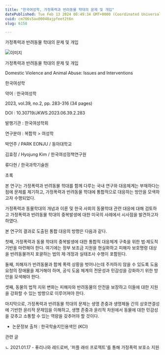 ```yaml
---
title: "한국여성학, 가정폭력과 반려동물 학대의 문제 및 개입"
datePublished: Tue Feb 13 2024 08:49:34 GMT+0000 (Coordinated Universal Time)
cuid: cm706s5ax00040ajpfeet2t6n
slug: 6158

---
```



가정폭력과 반려동물 학대의 문제 및 개입

![이미지](https://cdn.hashnode.com/res/hashnode/image/upload/v1739260476084/f5185551-538f-40a0-879c-c501f9ba0443.jpeg)

가정폭력과 반려동물 학대의 문제 및 개입

Domestic Violence and Animal Abuse: Issues and Interventions

한국여성학

약어 : 한국여성학

2023, vol.39, no.2, pp. 283-316 (34 pages)

DOI : 10.30719/JKWS.2023.06.39.2.283

발행기관 : 한국여성학회

연구분야 : 복합학 > 여성학

박언주 / PARK EONJU / 동아대학교

김효정 / Hyojung Kim / 한국여성정책연구원

류다현 / 한국과학기술원

초록

본 연구는 가정폭력과 반려동물 학대를 함께 다루는 국내 연구와 대응체계는 부재하다는 점에 문제를 제기하고, 가정폭력과 반려동물 학대에 통합적으로 대응하는 방안을 모색하고자 수행되었다.

가정폭력과 동물학대의 개념과 이론 및 한국 사회의 동물학대 관련 대응에 대해 검토하고 가정폭력과 반려동물 학대의 중복발생에 대한 미국의 사례에서 시사점을 발견하고자 하였다.

본 연구의 결과로 도출된 통합 대응의 방향은 다음과 같다.

첫째, 가정폭력과 동물 학대의 중복발생에 대한 통합적 대응체계 구축을 위한 법·제도적 기반을 마련해야 한다. 여기에는 정부 보조금 지원을 현실화하고 피해자 보호명령 대상을 반려동물까지 포괄하는 법의 제·개정과 실태조사 수행이 포함된다.

둘째, 피해자가 반려동물과 함께 폭력 상황을 벗어나는데 주저하지 않을 수 있도록 도움요청의 장애물을 제거해야 하며, 공식 도움 체계의 전문성과 민감성을 강화하기 위한 방안을 모색해야 한다.

셋째, 동물의 법적 지위 변화는 피해자와 반려동물의 안전을 보장하고 이들에 대한 지원을 강화할 수 있는 방향으로 이루어져야 한다.

마지막으로, 가정폭력과 반려동물 학대의 문제는 생명 존중과 생명체들 간의 상호연결성에 기반한 윤리적 문제임을 이해하고, 생명 존중과 윤리적 차원에서 동물에 대한 민감성을 갖추고 소통할 수 있는 역량을 갖추어야 할 것이다.

* 논문정보 출처 : 한국학술지인용색인 (KCI)

관련 글

ㄴ 2021.01.17 - 퓨리나와 레드로버, '퍼플 래쉬 프로젝트'를 통해 가정폭력 보호소 지원